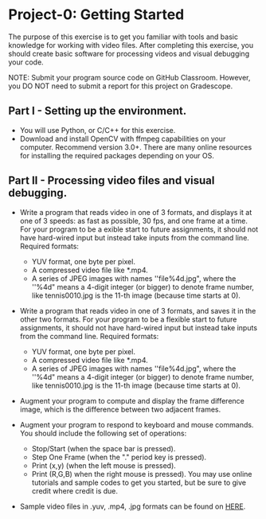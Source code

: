# Project-0: Getting Started
The purpose of this exercise is to get you familiar with tools and basic knowledge for working with video files. After completing this exercise, you should create basic software for processing videos and visual debugging your code.

NOTE: Submit your program source code on GitHub Classroom. However, you DO NOT need to submit a report for this project on Gradescope.

## Part I - Setting up the environment.
- You will use Python, or C/C++ for this exercise.
- Download and install OpenCV with ffmpeg capabilities on your computer. Recommend version 3.0+. There are many online resources for installing the required packages depending on your OS.

## Part II - Processing video files and visual debugging.
- Write a program that reads video in one of 3 formats, and displays it at one of 3 speeds: as fast as possible, 30 fps, and one frame at a time. For your program to be a  exible start to future assignments, it should not have hard-wired input but instead take inputs from the command line. Required formats:
  - YUV format, one byte per pixel.
  -  A compressed video file like *.mp4.
  - A series of JPEG images with names ''file\%4d.jpg", where the ''\%4d" means a 4-digit integer (or bigger) to denote frame number, like tennis0010.jpg is the 11-th image (because time starts at 0).

- Write a program that reads video in one of 3 formats, and saves it in the other two formats. For your program to be a flexible start to future assignments, it should not have hard-wired input but instead take inputs from the command line.
Required formats:
  - YUV format, one byte per pixel.
  -  A compressed video file like *.mp4.
  - A series of JPEG images with names ''file\%4d.jpg", where the ''\%4d" means a 4-digit integer (or bigger) to denote frame number, like tennis0010.jpg is the 11-th image (because time starts at 0).

- Augment your program to compute and display the frame difference image, which is the difference between two adjacent frames.

- Augment your program to respond to keyboard and mouse commands. You should include the following set of operations:
  - Stop/Start (when the space bar is pressed).
  - Step One Frame (when the "." period key is pressed).
  - Print (x,y) (when the left mouse is pressed).
  - Print (R,G,B) when the right mouse is pressed).
You may use online tutorials and sample codes to get you started, but be sure to give credit where credit is due.

- Sample video files in .yuv, .mp4, .jpg formats can be found on [HERE](https://engineering.purdue.edu/~zhu0/ece634/sample_video.zip).
